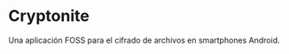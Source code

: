 [Title]: # (Cryptonite)
[Order]: # (27.5)

# Cryptonite

Una aplicación FOSS para el cifrado de archivos en smartphones Android.

